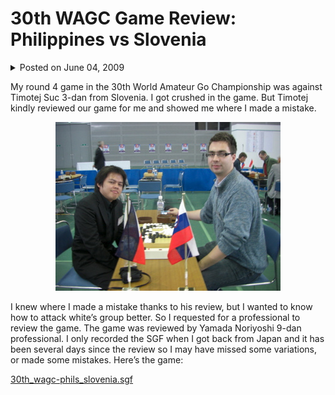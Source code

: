 # 30th WAGC Game Review: Philippines vs Slovenia

<details>
    <summary>Posted on June 04, 2009</summary>
    <p>Posted in Uncategorized</p>
</details>

My round 4 game in the 30th World Amateur Go Championship was against Timotej Suc 3-dan from Slovenia. I got crushed in the game. But Timotej kindly reviewed our game for me and showed me where I made a mistake.

<p align="center">
    <img src="../images/cimg2187.jpg" alt="Philippines vs Slovenia">
</p>

I knew where I made a mistake thanks to his review, but I wanted to know how to attack white’s group better. So I requested for a professional to review the game. The game was reviewed by Yamada Noriyoshi 9-dan professional. I only recorded the SGF when I got back from Japan and it has been several days since the review so I may have missed some variations, or made some mistakes. Here’s the game:

[30th_wagc-phils_slovenia.sgf](../sgf/30th_wagc-phils_slovenia.sgf)
